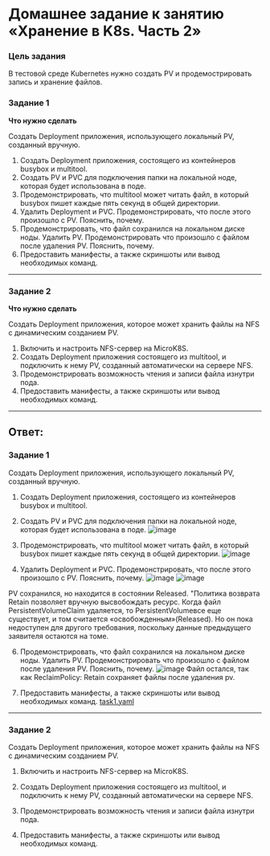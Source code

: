 # Домашнее задание к занятию «Хранение в K8s. Часть 2»

### Цель задания

В тестовой среде Kubernetes нужно создать PV и продемострировать запись и хранение файлов.

### Задание 1

**Что нужно сделать**

Создать Deployment приложения, использующего локальный PV, созданный вручную.

1. Создать Deployment приложения, состоящего из контейнеров busybox и multitool.
2. Создать PV и PVC для подключения папки на локальной ноде, которая будет использована в поде.
3. Продемонстрировать, что multitool может читать файл, в который busybox пишет каждые пять секунд в общей директории. 
4. Удалить Deployment и PVC. Продемонстрировать, что после этого произошло с PV. Пояснить, почему.
5. Продемонстрировать, что файл сохранился на локальном диске ноды. Удалить PV.  Продемонстрировать что произошло с файлом после удаления PV. Пояснить, почему.
5. Предоставить манифесты, а также скриншоты или вывод необходимых команд.

------

### Задание 2

**Что нужно сделать**

Создать Deployment приложения, которое может хранить файлы на NFS с динамическим созданием PV.

1. Включить и настроить NFS-сервер на MicroK8S.
2. Создать Deployment приложения состоящего из multitool, и подключить к нему PV, созданный автоматически на сервере NFS.
3. Продемонстрировать возможность чтения и записи файла изнутри пода. 
4. Предоставить манифесты, а также скриншоты или вывод необходимых команд.

------

## Ответ:

### Задание 1

Создать Deployment приложения, использующего локальный PV, созданный вручную.

1. Создать Deployment приложения, состоящего из контейнеров busybox и multitool.

2. Создать PV и PVC для подключения папки на локальной ноде, которая будет использована в поде.
![image](https://github.com/askarpoff/kuber_ex7/assets/108946489/01ef18dc-339b-4e57-a830-075281cc51aa)

3. Продемонстрировать, что multitool может читать файл, в который busybox пишет каждые пять секунд в общей директории. 
![image](https://github.com/askarpoff/kuber_ex7/assets/108946489/d2d70265-7816-4fa2-8236-b8bbc6fa63b9)

4. Удалить Deployment и PVC. Продемонстрировать, что после этого произошло с PV. Пояснить, почему.
![image](https://github.com/askarpoff/kuber_ex7/assets/108946489/cfd5e328-3152-493e-b3ef-de3350aec7a5)
![image](https://github.com/askarpoff/kuber_ex7/assets/108946489/ee639e8f-5ea8-4a5e-896f-41449703c808)

PV сохранился, но находится в состоянии Released.  "Политика возврата Retain позволяет вручную высвобождать ресурс. Когда файл PersistentVolumeClaim удаляется, то PersistentVolumeвсе еще существует, и том считается «освобожденным»(Released). Но он пока недоступен для другого требования, поскольку данные предыдущего заявителя остаются на томе.

6. Продемонстрировать, что файл сохранился на локальном диске ноды. Удалить PV.  Продемонстрировать что произошло с файлом после удаления PV. Пояснить, почему.
![image](https://github.com/askarpoff/kuber_ex7/assets/108946489/c36c9a7a-975a-4582-8701-88e14ba184f0)
Файл остался, так как ReclaimPolicy: Retain сохраняет файлы после удаления pv.

8. Предоставить манифесты, а также скриншоты или вывод необходимых команд.
[task1.yaml](https://github.com/askarpoff/kuber_ex7/blob/main/task1.yaml)
------

### Задание 2

Создать Deployment приложения, которое может хранить файлы на NFS с динамическим созданием PV.

1. Включить и настроить NFS-сервер на MicroK8S.
   
2. Создать Deployment приложения состоящего из multitool, и подключить к нему PV, созданный автоматически на сервере NFS.
  
3. Продемонстрировать возможность чтения и записи файла изнутри пода. 
  
4. Предоставить манифесты, а также скриншоты или вывод необходимых команд.
   
